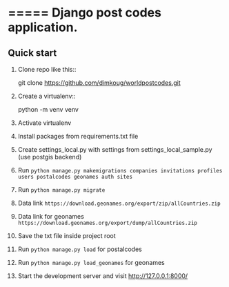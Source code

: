 =====
Django  post codes  application.
=====

Quick start
-----------

1. Clone repo  like this::

      git clone  https://github.com/dimkoug/worldpostcodes.git

2. Create a virtualenv::

    python -m venv venv

3. Activate virtualenv

4. Install packages from requirements.txt file


5. Create settings_local.py with settings from settings_local_sample.py (use postgis backend)

6. Run `python manage.py makemigrations companies invitations profiles users postalcodes geonames auth sites`

7. Run `python manage.py migrate`

8. Data link `https://download.geonames.org/export/zip/allCountries.zip`

9. Data link for geonames `https://download.geonames.org/export/dump/allCountries.zip`

9. Save the txt file inside project root

10. Run `python manage.py load` for postalcodes

11. Run `python manage.py load_geonames` for geonames

11. Start the development server and visit http://127.0.0.1:8000/
